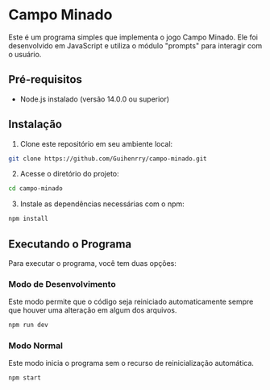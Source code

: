 # Campo Minado

Este é um programa simples que implementa o jogo Campo Minado. Ele foi desenvolvido em JavaScript e utiliza o módulo "prompts" para interagir com o usuário.

## Pré-requisitos

- Node.js instalado (versão 14.0.0 ou superior)

## Instalação

1. Clone este repositório em seu ambiente local:

```bash
git clone https://github.com/Guihenrry/campo-minado.git
```

2. Acesse o diretório do projeto:

```bash
cd campo-minado
```

3. Instale as dependências necessárias com o npm:

```bash
npm install
```

## Executando o Programa

Para executar o programa, você tem duas opções:

### Modo de Desenvolvimento

Este modo permite que o código seja reiniciado automaticamente sempre que houver uma alteração em algum dos arquivos.

```bash
npm run dev
```

### Modo Normal

Este modo inicia o programa sem o recurso de reinicialização automática.

```bash
npm start
```
